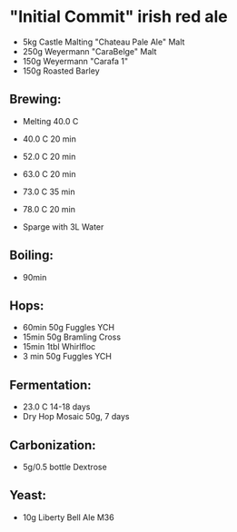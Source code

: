 # "Initial Commit" irish red ale

- 5kg       Castle Malting "Chateau Pale Ale" Malt
- 250g        Weyermann "CaraBelge" Malt
- 150g        Weyermann "Carafa 1"
- 150g        Roasted Barley

## Brewing:
- Melting 40.0 C

- 40.0 C 20 min 
- 52.0 C 20 min 
- 63.0 C 20 min 
- 73.0 C 35 min 
- 78.0 C 20 min 
- Sparge with 3L Water

## Boiling: 
- 90min

## Hops:
- 60min   50g   Fuggles YCH
- 15min   50g   Bramling Cross
- 15min   1tbl  Whirlfloc
- 3 min   50g   Fuggles YCH

## Fermentation:
- 23.0 C  14-18 days
- Dry Hop Mosaic 50g, 7 days

## Carbonization:
- 5g/0.5 bottle      Dextrose

## Yeast:
- 10g         Liberty Bell Ale M36
